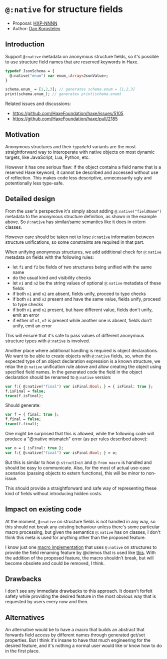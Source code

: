 # `@:native` for structure fields

* Proposal: [HXP-NNNN](NNNN-anon-native.md)
* Author: [Dan Korostelev](https://github.com/nadako)

## Introduction

Support `@:native` metadata on anonymous structure fields, so it's possible to use structure field names that are reserved keywords in Haxe.

```haxe
typedef JsonSchema = {
  @:native("enum") var enum_:Array<JsonValue>;
}

schema.enum_ = [1,2,3]; // generates schema.enum = [1,2,3]
print(schema.enum_); // generates print(schema.enum)
```

Related issues and discussions:
 * https://github.com/HaxeFoundation/haxe/issues/5105
 * https://github.com/HaxeFoundation/haxe/pull/2185

## Motivation

Anonymous structures and their `typedef`d variants are the most straightforward way to interoperate with native objects on most dynamic targets, like JavaScript, Lua, Python, etc.

However it has one serious flaw: if the object contains a field name that is a reserved Haxe keyword, it cannot be described and accessed without use of reflection. This makes code less descriptive, unnecessarily ugly and potentionally less type-safe.

## Detailed design

From the user's perspective it's simply about adding `@:native("fieldName")` metadata to the anonymous structure definition, as shown in the example above. So `@:native` has similar/same semantics like it does in extern classes.

However care should be taken not to lose `@:native` information between structure unifications, so some constraints are required in that part.

When unifying anonymous structures, we add additional check for `@:native` metadata on fields with the following rules:

 * let `f1` and `f2` be fields of two structures being unified with the same name
 * do the usual kind and visibility checks
 * let `n1` and `n2` be the string values of optional `@:native` metadata of these fields
 * if both `n1` and `n2` are absent, fields unify, proceed to type checks
 * if both `n1` and `n2` present and have the same value, fields unify, proceed to type checks
 * if both `n1` and `n2` present, but have different value, fields don't unify, emit an error
 * if either of `n1`, `n2` is present while another one is absent, fields don't unify, emit an error

This will ensure that it's safe to pass values of different anonymous structure types with `@:native` is involved.

Another place where additional handling is required is object declarations. We want to be able to create objects with `@:native` fields, so, when the expected type of an object declaration expression is a known structure, we relax the `@:native` unification rule above and allow creating the object using specified field names. In the generated code the field in the object declaration should be renamed to `@:native` version:

```haxe
var f:{ @:native("final") var isFinal:Bool; } = { isFinal: true };
f.isFinal = false;
trace(f.isFinal);
```

Should generate:

```haxe
var f = { final: true };
f.final = false;
trace(f.final);
```

One might be surprised that this is allowed, while the following code will produce a "@:native mismatch" error (as per rules described above):

```haxe
var o = { isFinal: true };
var f:{ @:native("final") var isFinal:Bool; } = o;
```

But this is similar to how `@:structInit` and `@:from macro` is handled and should be easy to communicate. Also, for the most of actual use-case scenarios (passing objects to extern functions), this will be minor to non-issue.

This should provide a straightforward and safe way of representing these kind of fields without introducing hidden costs.

## Impact on existing code

At the moment, `@:native` on structure fields is not handled in any way, so this should not break any existing behaviour unless there's some particular macro processing, but given the semantics `@:native` has on classes, I don't think this meta is used for anything other than the proposed feature.

I know just one [macro implementation](https://github.com/clemos/haxe-js-kit/blob/develop/util/NativeMap.hx) that uses `@:native` on structures to provide the field renaming feature by @clemos that is used like [this](https://github.com/clemos/haxe-js-kit/blob/develop/js/browser/socketio/Client.hx). With the addition of the proposed feature, the macro shouldn't break, but will become obsolete and could be removed, I think.

## Drawbacks

I don't see any immediate drawbacks to this approach. It doesn't forfeit safety while providing the desired feature in the most obvious way that is requested by users every now and then.

## Alternatives

An alternative would be to have a macro that builds an abstract that forwards field access by different names through generated get/set properties. But I think it's insane to have that much engineering for the desired feature, and it's nothing a normal user would like or know how to do in the first place.
